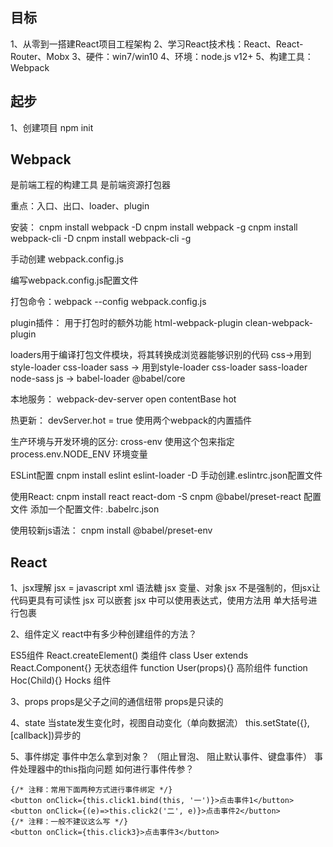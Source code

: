 ## 目标

1、从零到一搭建React项目工程架构
2、学习React技术栈：React、React-Router、Mobx
3、硬件：win7/win10
4、环境：node.js v12+
5、构建工具：Webpack


## 起步

1、创建项目 npm init


## Webpack

是前端工程的构建工具
是前端资源打包器

重点：入口、出口、loader、plugin

安装：
  cnpm install webpack -D
  cnpm install webpack -g
  cnpm install webpack-cli -D
  cnpm install webpack-cli -g

手动创建 webpack.config.js

编写webpack.config.js配置文件

打包命令：webpack --config webpack.config.js

plugin插件：
  用于打包时的额外功能
  html-webpack-plugin
  clean-webpack-plugin

loaders用于编译打包文件模块，将其转换成浏览器能够识别的代码
 css->用到style-loader css-loader
 sass -> 用到style-loader css-loader sass-loader node-sass
 js -> babel-loader @babel/core

本地服务：
  webpack-dev-server
  open
  contentBase
  hot

热更新：
 devServer.hot = true
 使用两个webpack的内置插件

生产环境与开发环境的区分:
 cross-env 使用这个包来指定
 process.env.NODE_ENV 环境变量

ESLint配置
 cnpm install eslint eslint-loader -D
 手动创建.eslintrc.json配置文件

使用React:
 cnpm install react react-dom -S
 cnpm @babel/preset-react 配置文件
 添加一个配置文件: .babelrc.json

使用较新js语法：
 cnpm install @babel/preset-env

## React

1、jsx理解
  jsx = javascript xml 语法糖
  jsx 变量、对象
  jsx 不是强制的，但jsx让代码更具有可读性
  jsx 可以嵌套
  jsx 中可以使用表达式，使用方法用 单大括号进行包裹

2、组件定义
  react中有多少种创建组件的方法？

  ES5组件 React.createElement()
  类组件 class User extends React.Component{}
  无状态组件 function User(props){}
  高阶组件 function Hoc(Child){}
  Hocks 组件

3、props
  props是父子之间的通信纽带
  props是只读的

4、state
  当state发生变化时，视图自动变化（单向数据流）
  this.setState({},[callback])异步的

5、事件绑定
  事件中怎么拿到对象？ （阻止冒泡、 阻止默认事件、键盘事件）
  事件处理器中的this指向问题
  如何进行事件传参？
  
  ```
  {/* 注释：常用下面两种方式进行事件绑定 */}
  <button onClick={this.click1.bind(this, '一')}>点击事件1</button>
  <button onClick={(e)=>this.click2('二', e)}>点击事件2</button>
  {/* 注释：一般不建议这么写 */}
  <button onClick={this.click3}>点击事件3</button>
  ```